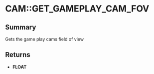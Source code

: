 # CAM::GET_GAMEPLAY_CAM_FOV

## Summary
Gets the game play cams field of view

## Returns
* **FLOAT**